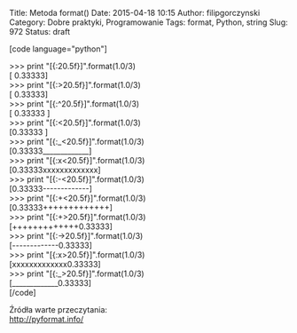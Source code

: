 Title: Metoda format()
Date: 2015-04-18 10:15
Author: filipgorczynski
Category: Dobre praktyki, Programowanie
Tags: format, Python, string
Slug: 972
Status: draft

\[code language="python"\]

\>\>\> print "\[{:20.5f}\]".format(1.0/3)  
\[ 0.33333\]  
\>\>\> print "\[{:\>20.5f}\]".format(1.0/3)  
\[ 0.33333\]  
\>\>\> print "\[{:\^20.5f}\]".format(1.0/3)  
\[ 0.33333 \]  
\>\>\> print "\[{:\<20.5f}\]".format(1.0/3)  
\[0.33333 \]  
\>\>\> print "\[{:\_\<20.5f}\]".format(1.0/3)  
\[0.33333\_\_\_\_\_\_\_\_\_\_\_\_\_\]  
\>\>\> print "\[{:x\<20.5f}\]".format(1.0/3)  
\[0.33333xxxxxxxxxxxxx\]  
\>\>\> print "\[{:-\<20.5f}\]".format(1.0/3)  
\[0.33333-------------\]  
\>\>\> print "\[{:+\<20.5f}\]".format(1.0/3)  
\[0.33333+++++++++++++\]  
\>\>\> print "\[{:+\>20.5f}\]".format(1.0/3)  
\[+++++++++++++0.33333\]  
\>\>\> print "\[{:-\>20.5f}\]".format(1.0/3)  
\[-------------0.33333\]  
\>\>\> print "\[{:x\>20.5f}\]".format(1.0/3)  
\[xxxxxxxxxxxxx0.33333\]  
\>\>\> print "\[{:\_\>20.5f}\]".format(1.0/3)  
\[\_\_\_\_\_\_\_\_\_\_\_\_\_0.33333\]  
\[/code\]

Źródła warte przeczytania:  
http://pyformat.info/

</pre>
